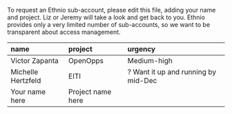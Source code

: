 To request an Ethnio sub-account, please edit this file, adding your name and project. Liz or Jeremy will take a look and get back to you. Ethnio provides only a very limited number of sub-accounts, so we want to be transparent about access management. 

|name|project|urgency|
|:----|:----|:----|
|Victor Zapanta|OpenOpps|Medium-high|
|Michelle Hertzfeld|EITI|? Want it up and running by mid-Dec|
|Your name here|Project name here| |
